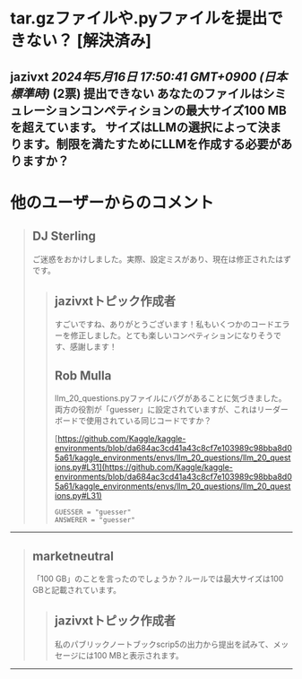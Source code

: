 # tar.gzファイルや.pyファイルを提出できない？ [解決済み]
**jazivxt** *2024年5月16日 17:50:41 GMT+0900 (日本標準時)* (2票)
提出できない
あなたのファイルはシミュレーションコンペティションの最大サイズ100 MBを超えています。
サイズはLLMの選択によって決まります。制限を満たすためにLLMを作成する必要がありますか？
---
# 他のユーザーからのコメント
> ## DJ Sterling
> 
> ご迷惑をおかけしました。実際、設定ミスがあり、現在は修正されたはずです。
> 
> > ## jazivxtトピック作成者
> > 
> > すごいですね、ありがとうございます！私もいくつかのコードエラーを修正しました。とても楽しいコンペティションになりそうです、感謝します！
> > 
> > 
> > ## Rob Mulla
> > 
> > llm_20_questions.pyファイルにバグがあることに気づきました。両方の役割が「guesser」に設定されていますが、これはリーダーボードで使用されている同じコードですか？
> > 
> > [https://github.com/Kaggle/kaggle-environments/blob/da684ac3cd41a43c8cf7e103989c98bba8d05a61/kaggle_environments/envs/llm_20_questions/llm_20_questions.py#L31](https://github.com/Kaggle/kaggle-environments/blob/da684ac3cd41a43c8cf7e103989c98bba8d05a61/kaggle_environments/envs/llm_20_questions/llm_20_questions.py#L31)
> > 
> > ```
> > GUESSER = "guesser"
> > ANSWERER = "guesser"
> > ```
> > 
> > 
---
> ## marketneutral
> 
> 「100 GB」のことを言ったのでしょうか？ルールでは最大サイズは100 GBと記載されています。
> 
> > ## jazivxtトピック作成者
> > 
> > 私のパブリックノートブックscrip5の出力から提出を試みて、メッセージには100 MBと表示されます。
> > 
> > 
---
